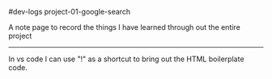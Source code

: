 #dev-logs project-01-google-search

A note page to record the things I have learned through out the entire project

---

In vs code I can use "!" as a shortcut to bring out the HTML boilerplate code.